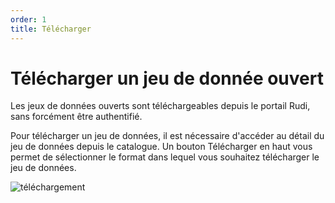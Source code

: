 ```yaml
---
order: 1
title: Télécharger
---
```


# Télécharger un jeu de donnée ouvert

Les jeux de données ouverts sont téléchargeables depuis le portail Rudi, sans forcément être authentifié.

Pour télécharger un jeu de données, il est nécessaire d'accéder au détail du jeu de données depuis le catalogue.
Un bouton Télécharger en haut vous permet de sélectionner le format dans lequel vous souhaitez télécharger le jeu de données.

![téléchargement]({{site.url}}/assets/images/open-data/download.png)
